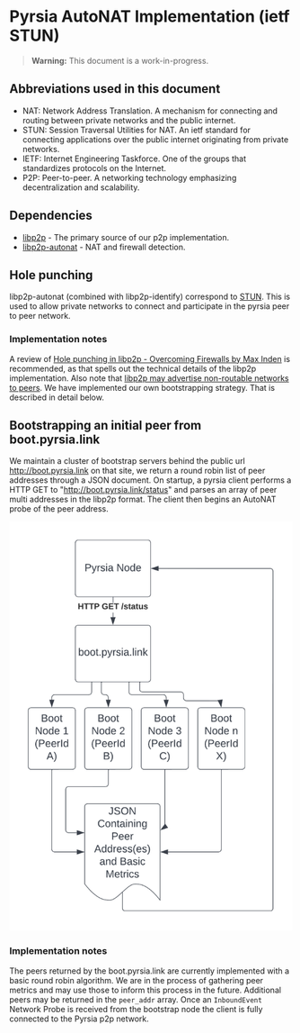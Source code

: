 # Pyrsia AutoNAT Implementation (ietf STUN)

> **Warning:** This document is a work-in-progress.

## Abbreviations used in this document
- NAT: Network Address Translation. A mechanism for connecting and routing between private networks and the public internet.
- STUN: Session Traversal Utilities for NAT. An ietf standard for connecting applications over the public internet originating from private networks.
- IETF: Internet Engineering Taskforce. One of the groups that standardizes protocols on the Internet.
- P2P: Peer-to-peer. A networking technology emphasizing decentralization and scalability.

## Dependencies
- [libp2p](https://crates.io/crates/libp2p) - The primary source of our p2p implementation.
- [libp2p-autonat](https://crates.io/crates/libp2p-autonat) - NAT and firewall detection.


## Hole punching
libp2p-autonat (combined with libp2p-identify) correspond to [STUN](https://datatracker.ietf.org/doc/html/rfc8489).
This is used to allow private networks to connect and participate in the pyrsia peer to peer network.

### Implementation notes
A review of [Hole punching in libp2p - Overcoming Firewalls by Max Inden](https://blog.ipfs.tech/2022-01-20-libp2p-hole-punching/) is recommended, as that spells out the technical details of the libp2p implementation. Also note that [libp2p may advertise non-routable networks to peers](https://github.com/libp2p/go-libp2p/issues/436). We have implemented our own bootstrapping strategy. That is described in detail below.

## Bootstrapping an initial peer from boot.pyrsia.link
We maintain a cluster of bootstrap servers behind the public url http://boot.pyrsia.link on that site, we return a round robin list of peer addresses through a JSON document. On startup, a pyrsia client performs a HTTP GET to "http://boot.pyrsia.link/status" and parses an array of peer multi addresses in the libp2p format. The client then begins an AutoNAT probe of the peer address.

![Autonat Bootstrap diagram](pyrsia-autonat-bootstrap.png)

### Implementation notes
The peers returned by the boot.pyrsia.link are currently implemented with a basic round robin algorithm. We are in the process of gathering peer metrics and may use those to inform this process in the future. Additional peers may be returned in the `peer_addr` array. Once an `InboundEvent` Network Probe is received from the bootstrap node the client is fully connected to the Pyrsia p2p network.